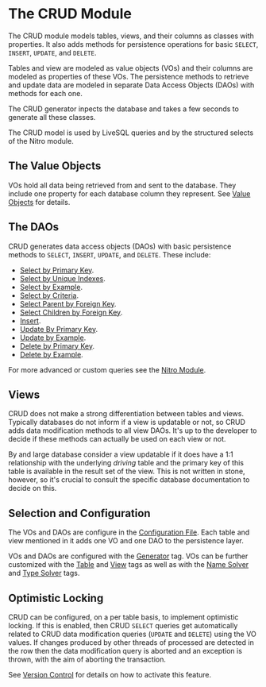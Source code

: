 # The CRUD Module

The CRUD module models tables, views, and their columns as classes with properties. It also adds methods
for persistence operations for basic `SELECT`, `INSERT`, `UPDATE`, and `DELETE`.

Tables and view are modeled as value objects (VOs) and their columns are modeled as properties of these VOs. 
The persistence methods to retrieve and update data are modeled in separate Data Access Objects (DAOs) with
methods for each one.

The CRUD generator inpects the database and takes a few seconds to generate all these classes.

The CRUD model is used by LiveSQL queries and by the structured selects of the Nitro module.


## The Value Objects

VOs hold all data being retrieved from and sent to the database. They include one property for each database column
they represent. See [Value Objects](./value-objects.md) for details.


## The DAOs

CRUD generates data access objects (DAOs) with basic persistence methods to `SELECT`, `INSERT`, `UPDATE`, and `DELETE`.
These include:

- [Select by Primary Key]().
- [Select by Unique Indexes]().
- [Select by Example]().
- [Select by Criteria]().
- [Select Parent by Foreign Key]().
- [Select Children by Foreign Key]().
- [Insert]().
- [Update By Primary Key]().
- [Update by Example]().
- [Delete by Primary Key]().
- [Delete by Example]().

For more advanced or custom queries see the [Nitro Module](../nitro/nitro.md).


## Views

CRUD does not make a strong differentiation between tables and views. Typically databases do not inform if a view is
updatable or not, so CRUD adds data modification methods to all view DAOs. It's up to the developer to decide if these
methods can actually be used on each view or not.

By and large database consider a view updatable if it does have a 1:1 relationship with the underlying *driving*
table and the primary key of this table is available in the result set of the view. This is not written in stone,
however, so it's crucial to consult the specific database documentation to decide on this.


## Selection and Configuration

The VOs and DAOs are configure in the [Configuration File](../config/configuration-file-structure.md). Each table
and view mentioned in it adds one VO and one DAO to the persistence layer.

VOs and DAOs are configured with the [Generator](../config/tags/mybatis-spring.md) tag. VOs can be further customized
with the [Table](../config/tags/table.md) and [View](../config/tags/view.md) tags as well as with the
[Name Solver](../config/tags/name-solver.md) and [Type Solver](../config/tags/type-solver.md) tags.


## Optimistic Locking

CRUD can be configured, on a per table basis, to implement optimistic locking. If this is enabled, then CRUD `SELECT` queries
get automatically related to CRUD data modification queries (`UPDATE` and `DELETE`) using the VO values. If changes
produced by other threads of processed are detected in the row then the data modification query is aborted and an
exception is thrown, with the aim of aborting the transaction.

See [Version Control](../config/tags/version-control-column.md) for details on how to activate this feature.





